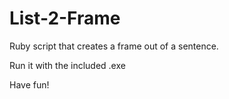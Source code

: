 List-2-Frame
============

Ruby script that creates a frame out of a sentence.

Run it with the included .exe

Have fun!
